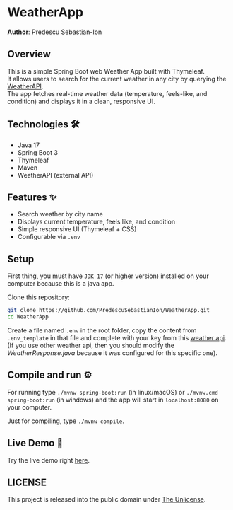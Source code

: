 # WeatherApp

**Author**: Predescu Sebastian-Ion

## Overview

This is a simple Spring Boot web Weather App built with Thymeleaf. <br>
It allows users to search for the current weather in any city by querying the [WeatherAPI](https://www.weatherapi.com). <br>
The app fetches real-time weather data (temperature, feels-like, and condition) and displays it in a clean, responsive UI.

## Technologies 🛠
- Java 17
- Spring Boot 3
- Thymeleaf
- Maven
- WeatherAPI (external API)

## Features ✨
- Search weather by city name
- Displays current temperature, feels like, and condition
- Simple responsive UI (Thymeleaf + CSS)
- Configurable via `.env`

## Setup

First thing, you must have `JDK 17` (or higher version) installed on your computer because this is a java app.

Clone this repository:
```bash
git clone https://github.com/PredescuSebastianIon/WeatherApp.git
cd WeatherApp
```

Create a file named `.env` in the root folder, copy the content from `.env_template` in that file and complete with your key from this [weather api](https://www.weatherapi.com). (If you use other weather api, then you should modify the *WeatherResponse.java* because it was configured for this specific one).

## Compile and run :gear:

For running type `./mvnw spring-boot:run` (in linux/macOS) or `./mvnw.cmd spring-boot:run` (in windows) and the app will start in `localhost:8080` on your computer.

Just for compiling, type `./mvnw compile`.

## Live Demo :rocket:

Try the live demo right [here](https://racial-wynn-seby-b9d8b47f.koyeb.app).

## LICENSE

This project is released into the public domain under [The Unlicense](LICENSE).